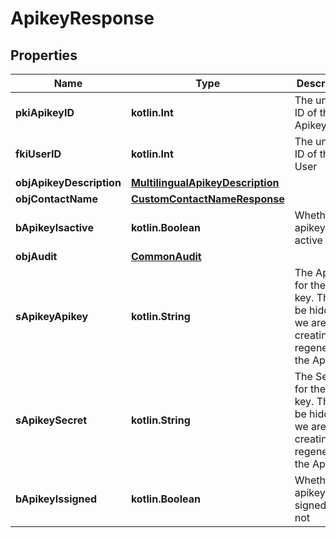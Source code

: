 
# ApikeyResponse

## Properties
Name | Type | Description | Notes
------------ | ------------- | ------------- | -------------
**pkiApikeyID** | **kotlin.Int** | The unique ID of the Apikey | 
**fkiUserID** | **kotlin.Int** | The unique ID of the User | 
**objApikeyDescription** | [**MultilingualApikeyDescription**](MultilingualApikeyDescription.md) |  | 
**objContactName** | [**CustomContactNameResponse**](CustomContactNameResponse.md) |  | 
**bApikeyIsactive** | **kotlin.Boolean** | Whether the apikey is active or not | 
**objAudit** | [**CommonAudit**](CommonAudit.md) |  | 
**sApikeyApikey** | **kotlin.String** | The Apikey for the API key.  This will be hidden if we are not creating or regenerating the Apikey. |  [optional]
**sApikeySecret** | **kotlin.String** | The Secret for the API key.  This will be hidden if we are not creating or regenerating the Apikey. |  [optional]
**bApikeyIssigned** | **kotlin.Boolean** | Whether the apikey is signed or not |  [optional]



